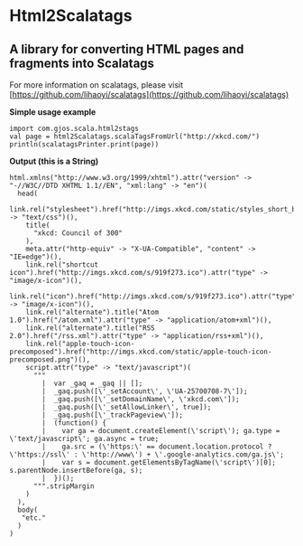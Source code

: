 Html2Scalatags
==========

A library for converting HTML pages and fragments into Scalatags
----------

For more information on scalatags, please visit [https://github.com/lihaoyi/scalatags](https://github.com/lihaoyi/scalatags)

**Simple usage example**

	import com.gjos.scala.html2stags
	val page = html2Scalatags.scalaTagsFromUrl("http://xkcd.com/")
    println(scalatagsPrinter.print(page))
	
**Output (this is a String)**

	html.xmlns("http://www.w3.org/1999/xhtml").attr("version" -> "-//W3C//DTD XHTML 1.1//EN", "xml:lang" -> "en")(
	  head(
		link.rel("stylesheet").href("http://imgs.xkcd.com/static/styles_short_beta.css").title("Default").attr("type" -> "text/css")(), 
		title(
		  "xkcd: Council of 300"
		), 
		meta.attr("http-equiv" -> "X-UA-Compatible", "content" -> "IE=edge")(), 
		link.rel("shortcut icon").href("http://imgs.xkcd.com/s/919f273.ico").attr("type" -> "image/x-icon")(), 
		link.rel("icon").href("http://imgs.xkcd.com/s/919f273.ico").attr("type" -> "image/x-icon")(), 
		link.rel("alternate").title("Atom 1.0").href("/atom.xml").attr("type" -> "application/atom+xml")(), 
		link.rel("alternate").title("RSS 2.0").href("/rss.xml").attr("type" -> "application/rss+xml")(), 
		link.rel("apple-touch-icon-precomposed").href("http://imgs.xkcd.com/static/apple-touch-icon-precomposed.png")(), 
		script.attr("type" -> "text/javascript")(
		  """
			|  var _gaq = _gaq || [];
			|  _gaq.push([\'_setAccount\', \'UA-25700708-7\']);
			|  _gaq.push([\'_setDomainName\', \'xkcd.com\']);
			|  _gaq.push([\'_setAllowLinker\', true]);
			|  _gaq.push([\'_trackPageview\']);
			|  (function() {
			|    var ga = document.createElement(\'script\'); ga.type = \'text/javascript\'; ga.async = true;
			|    ga.src = (\'https:\' == document.location.protocol ? \'https://ssl\' : \'http://www\') + \'.google-analytics.com/ga.js\';
			|    var s = document.getElementsByTagName(\'script\')[0]; s.parentNode.insertBefore(ga, s);
			|  })();
		  """.stripMargin
		)
	  ), 
	  body(
	   "etc."
	  )
	)
